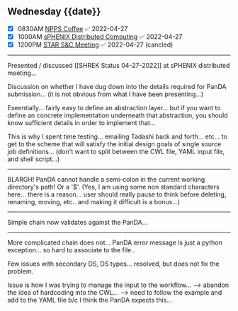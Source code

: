 ## Wednesday {{date}}

- [x] 0830AM [NPPS Coffee](https://bnl.zoomgov.com/j/16157150845?pwd=NXNqTi9ZWEFBKzYwRXQ5U3NXU1dBZz09) ✅ 2022-04-27
- [x] 1000AM [sPHENIX Distributed Computing](https://bnl.zoomgov.com/j/16157150845?pwd=NXNqTi9ZWEFBKzYwRXQ5U3NXU1dBZz09) ✅ 2022-04-27
- [x] 1200PM [STAR S&C Meeting](https://lbnl.zoom.us/j/97026562983?pwd=VGVXbzhYUUhheEJ2cFMyVVdVRXowZz09) ✅ 2022-04-27 (cancled)

------------------------------------------------------------

Presented / discussed [[SHREK Status 04-27-2022]] at sPHENIX distributed meeting...

Discussion on whether I have dug down into the details required for PanDA submission... (it is not obvious from what I have been presenting...)

Eseentially... fairly easy to define an abstraction layer... but if you want to define an concrete implementation underneath that abstraction, you should know sufficient details in order to implement that...

This is why I spent time testing... emailing Tadashi back and forth... etc...  to get to the scheme that will satisfy the initial design goals of single source job definitions... (don't want to split between the CWL file, YAML input file, and shell script...)

---

BLARGH!  PanDA cannot handle a semi-colon in the current working directory's path!  Or a '$'.  (Yes, I am using some non standard characters here... there is a reason... user should really pause to think before deleting, renaming, moving, etc.. and making it difficult is a bonus...)

---

Simple chain now validates against the PanDA...

---

More complicated chain does not... PanDA error message is just a python exception... so hard to associate to the file..

Few issues with secondary DS, DS types... resolved, but does not fix the problem.

Issue is how I was trying to manage the input to the workflow... 
--> abandon the idea of hardcoding into the CWL...
--> need to follow the example and add to the YAML file b/c I think the PanDA expects this...


